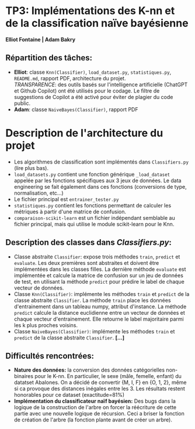 # TP3: Implémentations des K-nn et de la classification naïve bayésienne

**Elliot Fontaine | Adam Bakry**



## Répartition des tâches:
- **Elliot**: classe `Knn(Classifier)`, `load_dataset.py`, `statistiques.py`, `README.md`, rapport PDF, architecture du projet.  
*TRANSPARENCE*: des outils basés sur l'intelligence artificielle (ChatGPT et Github Copilot) ont été utilisés pour le codage. Le filtre de suggestions de Copilot a été activé pour éviter de plagier du code public.
- **Adam**: classe `NaiveBayes(Classifier)`, rapport PDF

# Description de l'architecture du projet
- Les algorithmes de classification sont implémentés dans `Classifiers.py` (lire plus bas).
- `load_datasets.py` contient une fonction générique `_load_dataset` appelée par les fonctions spécifiques aux 3 jeux de données. Le data engineering se fait également dans ces fonctions (conversions de type, normalisation, etc...)
- Le fichier principal est `entrainer_tester.py`
- `statistiques.py` contient les fonctions permettant de calculer les métriques à partir d'une matrice de confusion.
- `comparaison-scikit-learn` est un fichier indépendant semblable au fichier principal, mais qui utilise le module scikit-learn pour le Knn.

## Description des classes dans *Classifiers.py*:
- Classe abstraite `Classifier`: expose trois méthodes `train`, `predict` et `evaluate`. Les deux premières sont abstraites et doivent être implémentées dans les classes filles. La dernière méthode `evaluate` est implémentée et calcule la matrice de confusion sur un jeu de données de test, en utilisant la méthode `predict` pour prédire le label de chaque vecteur de données.
- Classe `Knn(Classifier)`: implémente les méthodes `train` et `predict` de la classe abstraite `Classifier`. La méthode `train` place les données d'entrainement dans un tableau numpy, attribut d'instance. La méthode `predict` calcule la distance euclidienne entre un vecteur de données et chaque vecteur d'entrainement. Elle retourne le label majoritaire parmi les k plus proches voisins. 
- Classe `NaiveBayes(Classifier)`: implémente les méthodes `train` et `predict` de la classe abstraite `Classifier`. **[...]**

## Difficultés rencontrées:
- **Nature des données:** la conversion des données catégorielles non-binaires pour le K-nn. En particulier, le sexe (mâle, femelle, enfant) du datatset Abalones. On a décidé de convertir {M, I, F} en {O, 1, 2}, même si ca provoque des distances inégales entre les 3. Les résultats restent honorables pour ce dataset (exactitude=81%)
- **Implémentation du classificateur naïf bayésien:** Des bugs dans la logique de la construction de l'arbre on forcer la réécriture de cette partie avec une nouvelle logique de récursion. Ceci a briser la fonction de création de l'arbre (la fonction plante avant de créer un arbre).

